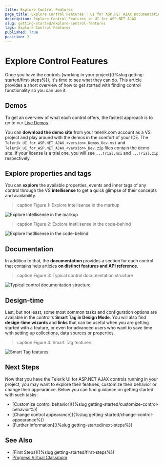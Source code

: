 ```yaml
---
title: Explore Control Features
page_title: Explore Control Features | UI for ASP.NET AJAX Documentation
description: Explore Control Features in UI for ASP.NET AJAX
slug: getting-started/explore-control-features
tags: Explore Control Features
published: True
position: 2
---
```


# Explore Control Features

Once you have the controls [working in your project]({%slug getting-started/first-steps%}), it's time to see what they can do. This article provides a short overview of how to get started with finding control functionality so you can use it.

## Demos

To get an overview of what each control offers, the fastest approach is to go to our [Live Demos](https://demos.telerik.com/aspnet-ajax).

You can **download the demo site** from your telerik.com account as a VS project and play around with the demos in the comfort of your IDE. The ` Telerik_UI_for_ASP.NET_AJAX_<version>_Demos_Dev.msi` and `Telerik_UI_for_ASP.NET_AJAX_<version>_Dev.zip` files contain the demo site. If your license is a trial one, you will see `...Trial.msi` and `...Trial.zip` respectively.

## Explore properties and tags

You can **explore** the available properties, events and inner tags of any control through the VS **intellisense** to get a quick glimpse of their concepts and availability.

>caption Figure 1: Explore Intellisense in the markup

![Explore Intellisense in the markup](images/markup-intellisense.png "Explore Intellisense in the markup")

>caption Figure 2: Explore Inetllisense in the code-behind

![Explore Inetllisense in the code-behind](images/code-behind-intellisense.png "Explore Inetllisense in the code-behind")

## Documentation

In addition to that, the **documentation** provides a section for each control that contains help articles **on distinct features and API reference**.

>caption Figure 3: Typical control documentation structure

![Typical control documentation structure](images/typical-control-docs-structure.png "Typical control documentation structure")

## Design-time

Last, but not least, some most common tasks and configuration options are available in the control's **Smart Tag in Design Mode**. You will also find **design-time wizards** and **links** that can be useful when you are getting started with a feature, or even for advanced users who want to save time with setting up collections, data sources or properties.

>caption Figure 4: Smart Tag features

![Smart Tag features](images/smart-tag-features.png "Smart Tag features")

## Next Steps

Now that you have the Telerik UI for ASP.NET AJAX controls running in your project, you may want to explore their features, customize their behavior or change their appearance. Below you can find guidance on getting started with such tasks:

* [Customize control behavior]({%slug getting-started/customize-control-behavior%})
* [Change control appearance]({%slug getting-started/change-control-appearance%})
* [Further information]({%slug getting-started/next-steps%})

## See Also

* [First Steps]({%slug getting-started/first-steps%})
* [Progress Virtual Classroom](https://learn.telerik.com/)
